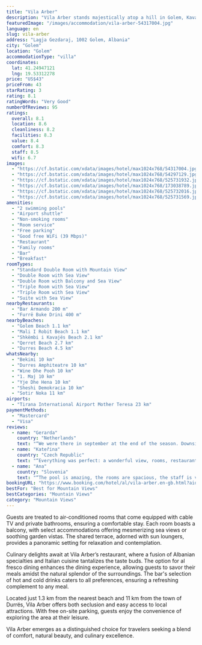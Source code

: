 ```yaml
---
title: "Vila Arber"
description: "Vila Arber stands majestically atop a hill in Golem, Kavajë, amidst a serene landscape of olive trees."
featuredImage: "/images/accommodation/vila-arber-54317004.jpg"
language: en
slug: vila-arber
address: "Lagja Gezdaraj, 1002 Golem, Albania"
city: "Golem"
location: "Golem"
accommodationType: "villa"
coordinates:
  lat: 41.24947121
  lng: 19.53312278
price: "US$43"
priceFrom: 43
starRating: 3
rating: 8.1
ratingWords: "Very Good"
numberOfReviews: 95
ratings:
  overall: 8.1
  location: 8.6
  cleanliness: 8.2
  facilities: 8.3
  value: 8.4
  comfort: 8.3
  staff: 8.5
  wifi: 6.7
images:
  - "https://cf.bstatic.com/xdata/images/hotel/max1024x768/54317004.jpg?k=e0b92303826ce7b7d95ea1675cdede62c8648d7bec4f58c4d72cfdc2352bc2f0&o=&hp=1"
  - "https://cf.bstatic.com/xdata/images/hotel/max1024x768/54297129.jpg?k=ddd3009c76a96357e660c688ff762b2ed7f1cff3b1943788a71d647507205fd1&o=&hp=1"
  - "https://cf.bstatic.com/xdata/images/hotel/max1024x768/525731932.jpg?k=cc017b032ac6fbbaf92f417190b98f5835c7a94aeb44131904a1b5d9ef16d121&o=&hp=1"
  - "https://cf.bstatic.com/xdata/images/hotel/max1024x768/173038789.jpg?k=f0967f3a63952eb53c68deaffeed461d8f696cf9d34dcc9dc6fcf3c9c03d424d&o=&hp=1"
  - "https://cf.bstatic.com/xdata/images/hotel/max1024x768/525732016.jpg?k=0662c11f93673091b18460a083820f81106dfe11ef95630e420da0c43def02b7&o=&hp=1"
  - "https://cf.bstatic.com/xdata/images/hotel/max1024x768/525731569.jpg?k=f5ae6230db60b7f0f8c453f9e765a64774421b196dbe52ccd1f1e4158cf21ed5&o=&hp=1"
amenities:
  - "2 swimming pools"
  - "Airport shuttle"
  - "Non-smoking rooms"
  - "Room service"
  - "Free parking"
  - "Good free WiFi (39 Mbps)"
  - "Restaurant"
  - "Family rooms"
  - "Bar"
  - "Breakfast"
roomTypes:
  - "Standard Double Room with Mountain View"
  - "Double Room with Sea View"
  - "Double Room with Balcony and Sea View"
  - "Triple Room with Sea View"
  - "Triple Room with Sea View"
  - "Suite with Sea View"
nearbyRestaurants:
  - "Bar Armando 200 m"
  - "Furrë Buke Drini 400 m"
nearbyBeaches:
  - "Golem Beach 1.1 km"
  - "Mali I Robit Beach 1.1 km"
  - "Shkëmbi i Kavajës Beach 2.1 km"
  - "Qerret Beach 2.7 km"
  - "Durres Beach 4.5 km"
whatsNearby:
  - "Bekimi 10 km"
  - "Durres Amphiteatre 10 km"
  - "Wine Dhe Pooh 10 km"
  - "1. Maj 10 km"
  - "Yje Dhe Hena 10 km"
  - "Sheshi Demokracia 10 km"
  - "Sotir Noka 11 km"
airports:
  - "Tirana International Airport Mother Teresa 23 km"
paymentMethods:
  - "Mastercard"
  - "Visa"
reviews:
  - name: "Gerarda"
    country: "Netherlands"
    text: "“We were there in september at the end of the season. Downside was that the supposedly very good restaurant was closed, but the beautiful pool was open and we were the only guests using it. The terrace and the views were stunning, breakfast was...”"
  - name: "Kateřina"
    country: "Czech Republic"
    text: "“Everything was perfect: a wonderful view, rooms, restaurant with delicious meals, breakfast, a great pool, table tennis. We are so thankful. The people here are VERY nice. Next time we will come back for these beautiful vibes.. Thank youuuuu....”"
  - name: "Ana"
    country: "Slovenia"
    text: "“The pool is amazing, the rooms are spacious, the staff is very friendly”"
bookingURL: "https://www.booking.com/hotel/al/vila-arber.en-gb.html?aid=8035640"
bestFor: "Best for Mountain Views"
bestCategories: "Mountain Views"
category: "Mountain Views"
---
```


Guests are treated to air-conditioned rooms that come equipped with cable TV and private bathrooms, ensuring a comfortable stay. Each room boasts a balcony, with select accommodations offering mesmerizing sea views or soothing garden vistas. The shared terrace, adorned with sun loungers, provides a panoramic setting for relaxation and contemplation.

Culinary delights await at Vila Arber’s restaurant, where a fusion of Albanian specialties and Italian cuisine tantalizes the taste buds. The option for al fresco dining enhances the dining experience, allowing guests to savor their meals amidst the natural splendor of the surroundings. The bar's selection of hot and cold drinks caters to all preferences, ensuring a refreshing complement to any meal.

Located just 1.3 km from the nearest beach and 11 km from the town of Durrës, Vila Arber offers both seclusion and easy access to local attractions. With free on-site parking, guests enjoy the convenience of exploring the area at their leisure.

Vila Arber emerges as a distinguished choice for travelers seeking a blend of comfort, natural beauty, and culinary excellence.